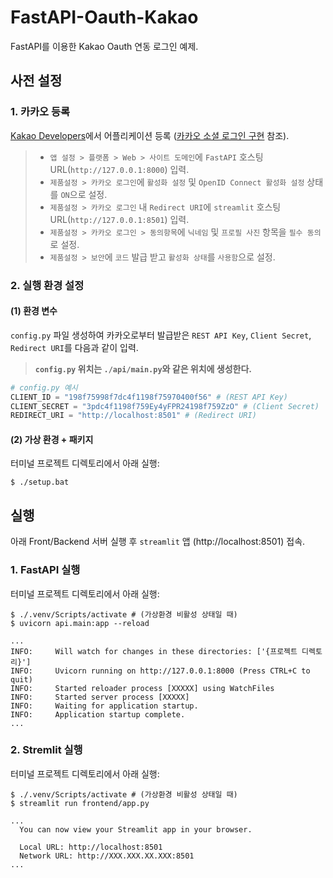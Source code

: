 # FastAPI-Oauth-Kakao
FastAPI를 이용한 Kakao Oauth 연동 로그인 예제.


## 사전 설정

### 1. 카카오 등록
[Kakao Developers](https://developers.kakao.com/)에서 어플리케이션 등록 ([카카오 소셜 로그인 구현](https://blog.naver.com/shino1025/222226561870) 참조).

> * `앱 설정 > 플랫폼 > Web > 사이트 도메인`에 `FastAPI` 호스팅 URL(`http://127.0.0.1:8000`) 입력.
> * `제품설정 > 카카오 로그인`에 `활성화 설정` 및 `OpenID Connect 활성화 설정` 상태를 `ON`으로 설정.
> * `제품설정 > 카카오 로그인` 내 `Redirect URI`에 `streamlit` 호스팅 URL(`http://127.0.0.1:8501`) 입력.
> * `제품설정 > 카카오 로그인 > 동의항목`에 `닉네임` 및 `프로필 사진` 항목을 `필수 동의`로 설정.
> * `제품설정 > 보안`에 `코드` 발급 받고 `활성화 상태`를 `사용함`으로 설정.

### 2. 실행 환경 설정

#### (1) 환경 변수
`config.py` 파일 생성하여 카카오로부터 발급받은 `REST API Key`, `Client Secret`, `Redirect URI`를 다음과 같이 입력.

> **`config.py` 위치는 `./api/main.py`와 같은 위치에 생성한다.**

```python
# config.py 예시
CLIENT_ID = "198f75998f7dc4f1198f75970400f56" # (REST API Key)
CLIENT_SECRET = "3pdc4f1198f759Ey4yFPR24198f759ZzO" # (Client Secret)
REDIRECT_URI = "http://localhost:8501" # (Redirect URI)
```

#### (2) 가상 환경 + 패키지
터미널 프로젝트 디렉토리에서 아래 실행:
```shell
$ ./setup.bat
```

## 실행

아래 Front/Backend 서버 실행 후 `streamlit` 앱 (http://localhost:8501) 접속.

### 1. FastAPI 실행
터미널 프로젝트 디렉토리에서 아래 실행:
```shell
$ ./.venv/Scripts/activate # (가상환경 비활성 상태일 때)
$ uvicorn api.main:app --reload

...
INFO:     Will watch for changes in these directories: ['{프로젝트 디렉토리}']
INFO:     Uvicorn running on http://127.0.0.1:8000 (Press CTRL+C to quit)
INFO:     Started reloader process [XXXXX] using WatchFiles
INFO:     Started server process [XXXXX]
INFO:     Waiting for application startup.
INFO:     Application startup complete.
...
```

### 2. Stremlit 실행
터미널 프로젝트 디렉토리에서 아래 실행:
```shell
$ ./.venv/Scripts/activate # (가상환경 비활성 상태일 때)
$ streamlit run frontend/app.py

...
  You can now view your Streamlit app in your browser.

  Local URL: http://localhost:8501
  Network URL: http://XXX.XXX.XX.XXX:8501
...
```